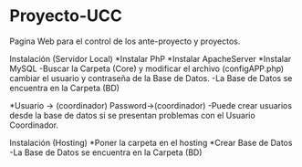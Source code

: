 # Proyecto-UCC


Pagina Web para el control de los ante-proyecto y proyectos.

Instalación (Servidor Local)
*Instalar PhP
*Instalar ApacheServer 
*Instalar MySQL 
	-Buscar la Carpeta (Core) y modificar el archivo (configAPP.php) cambiar el usuario y contraseña de la Base de Datos.
	-La Base de Datos se encuentra en la Carpeta (BD)

*Usuario -> (coordinador) Password->(coordinador)
	-Puede crear usuarios desde la base de datos si se presentan problemas con el Usuario Coordinador.
	

Instalación (Hosting)
*Poner la carpeta en el hosting
*Crear Base de Datos
	-La Base de Datos se encuentra en la Carpeta (BD)
